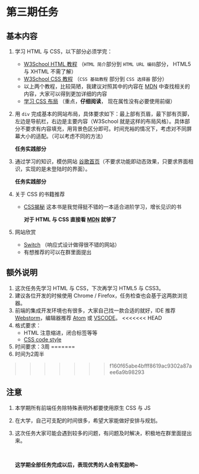 # 第三期任务

## 基本内容

1. 学习 HTML 与 CSS，以下部分必须学完：

   - [W3School HTML 教程](http://www.w3school.com.cn/html/index.asp) （`HTML 简介`部分到 `HTML URL 编码`部分， HTML5 与 XHTML 不需了解）
   - [W3School CSS 教程](http://www.w3school.com.cn/css/index.asp) （`CSS 基础教程` 部分到 `CSS 选择器` 部分）
   - 以上两个教程，比较简陋，我建议对照其中的内容在 [MDN](https://developer.mozilla.org/zh-CN/docs/Web) 中查找相关的内容，大家可以得到更加详细的内容
   - [学习 CSS 布局](http://zh.learnlayout.com/toc.html) （重点，**仔细阅读**， 现在属性没有必要使用前缀）

2. 用 `div` 完成基本的网站布局，具体要求如下：最上部有页眉，最下部有页脚，左边是导航栏，右边是主要内容（W3School 就是这样的布局风格）。具体部分不要求有内容填充，用背景色区分即可。时间充裕的情况下，考虑对不同屏幕大小的适配。（可以考虑不同的方法）

   **任务实践部分**

3. 通过学习的知识，模仿网站 [谷歌首页](https://www.google.com/)（不要求功能即动态效果，只要求界面相识，实现的是未登陆时的界面）。

   **任务实践部分**

4. 关于 CSS 的书籍推荐

   - [CSS揭秘](https://www.amazon.cn/CSS%E6%8F%AD%E7%A7%98-Lea-Verou/dp/B01ET3FO86/ref=sr_1_1?ie=UTF8&qid=1508317511&sr=8-1&keywords=css%E6%8F%AD%E7%A7%98) 这本书是我觉得挺不错的一本适合进阶学习，增长见识的书

     **对于 HTML 与 CSS 直接看 [MDN](https://developer.mozilla.org/zh-CN/docs/Web) 就够了**

5. 网站欣赏

   - [Switch](http://www.nintendo.com.hk/hardware/switch/) （响应式设计做得很不错的网站）
   - 有想推荐的可以在群里面提出

## 额外说明

1. 这次任务先学习 HTML 与 CSS，下次再学习 HTML5 与 CSS3。
2. 建议各位开发的时候使用 Chrome / Firefox，任务检查也会基于这两款浏览器。
3. 前端的集成开发环境也有很多，大家自己找一款合适的就好，IDE 推荐 [Webstorm](https://www.jetbrains.com/webstorm/)，编辑器推荐 [Atom](https://atom.io/) 或 [VSCODE](https://code.visualstudio.com/)。
<<<<<<< HEAD
4. 格式要求：
   - HTML 注意缩进，闭合标签等等
   - [CSS code style](https://github.com/Zhangjd/css-style-guide)
5. 时间要求：3周
=======
4. 时间为2周半
>>>>>>> f160f65abe4bfff8619ac9302a87aee6a9b98293

## 注意

1. 本学期所有前端任务除特殊表明外都要使用原生 CSS 与 JS

2. 在大学，自己可支配的时间很多，希望大家能做好安排与规划。

3. 这次任务大家可能会遇到较多的问题，有问题及时解决，积极地在群里面提出来。

   ​

   **这学期全部任务完成以后，表现优秀的人会有奖励哟~**
